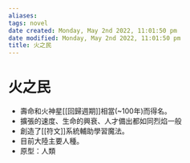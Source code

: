 ```yaml
---
aliases: 
tags: novel
date created: Monday, May 2nd 2022, 11:01:50 pm
date modified: Monday, May 2nd 2022, 11:01:50 pm
title: 火之民
---
```


# 火之民

- 壽命和火神星[[回歸週期]]相當(~100年)而得名。
- 擴張的速度、生命的興衰、人才備出都如同烈焰一般
- 創造了[[符文]]系統輔助學習魔法。
- 目前大陸主要人種。
- 原型：人類